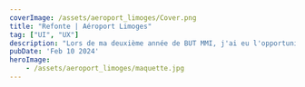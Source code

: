 ```yaml
---
coverImage: /assets/aeroport_limoges/Cover.png
title: "Refonte | Aéroport Limoges"
tag: ["UI", "UX"]
description: "Lors de ma deuxième année de BUT MMI, j'ai eu l'opportunité de travailler avec deux camarades sur la refonte du site de l'aéroport de Limoges. Le site présentait un design obsolète et une expérience utilisateur insatisfaisante, avec de nombreux manques en termes d'accessibilité. Afin de mener à bien ce projet, nous avons suivi plusieurs étapes essentielles : analyse de l'existant, définition des besoins des utilisateurs et de leurs userflows, création des wireframes des différentes pages, puis réalisation de l'interface utilisateur (UI)."
pubDate: 'Feb 10 2024'
heroImage:
    - /assets/aeroport_limoges/maquette.jpg
---
```

